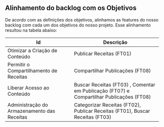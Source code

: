 ## Alinhamento do backlog com os Objetivos


De acordo com as definições dos objetivos, alinhamos as features do nosso backlog com cada um dos objetivos do nosso projeto. Esse alinhamento resultou na tabela abaixo: 

| Id | Descrição |
| --- | --- |
| Otimizar a Criação de Conteúdo    | Publicar Receitas (FT01) |
| Permitir o Compartilhamento de Receitas |   Compartilhar Publicações (FT08) |
| Liberar Acesso ao Conteúdo |    Buscar Receitas (FT03) , Comentar em Publicação (FT07) e Compartilhar Publicações (FT08)  |
| Administração do Armazenamento das Receitas |    Categorizar Receitas (FT02), Publicar Receitas (FT01),  Buscar Receitas (FT03) |